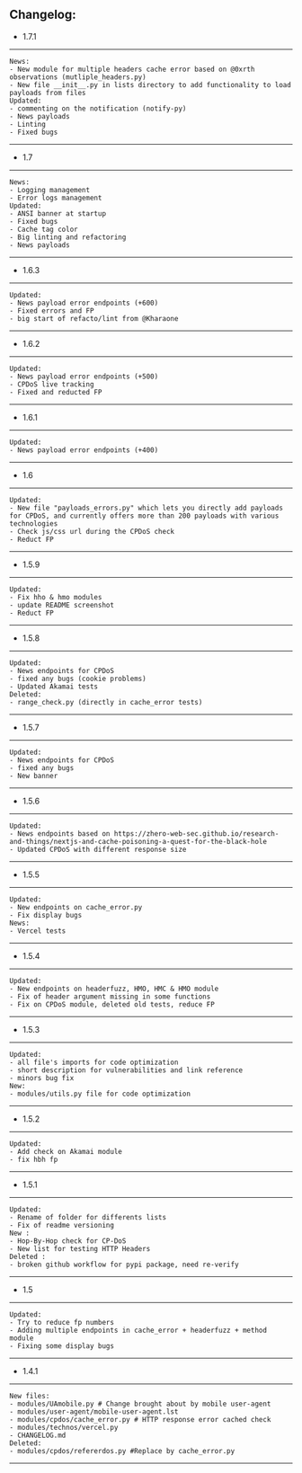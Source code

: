 Changelog:
----------

- 1.7.1
---------
	News:
	- New module for multiple headers cache error based on @0xrth observations (mutliple_headers.py)
	- New file __init__.py in lists directory to add functionality to load payloads from files
	Updated:
	- commenting on the notification (notify-py)
	- News payloads
	- Linting
	- Fixed bugs
---------


- 1.7
---------
	News:
	- Logging management
	- Error logs management
	Updated:
	- ANSI banner at startup
	- Fixed bugs
	- Cache tag color
	- Big linting and refactoring
	- News payloads

---------

- 1.6.3
---------
	Updated:
	- News payload error endpoints (+600)
	- Fixed errors and FP
	- big start of refacto/lint from @Kharaone 
---------

- 1.6.2
---------
	Updated:
	- News payload error endpoints (+500)
	- CPDoS live tracking
	- Fixed and reducted FP
---------

- 1.6.1
---------
	Updated:
	- News payload error endpoints (+400)
---------

- 1.6
---------
	Updated:
	- New file "payloads_errors.py" which lets you directly add payloads for CPDoS, and currently offers more than 200 payloads with various technologies
	- Check js/css url during the CPDoS check
	- Reduct FP
---------


- 1.5.9
---------
	Updated:
	- Fix hho & hmo modules
	- update README screenshot
	- Reduct FP
---------

- 1.5.8
---------
	Updated:
	- News endpoints for CPDoS
	- fixed any bugs (cookie problems)
	- Updated Akamai tests
	Deleted:
	- range_check.py (directly in cache_error tests)
---------

- 1.5.7
---------
	Updated:
	- News endpoints for CPDoS
	- fixed any bugs
	- New banner
---------

- 1.5.6
---------
	Updated:
	- News endpoints based on https://zhero-web-sec.github.io/research-and-things/nextjs-and-cache-poisoning-a-quest-for-the-black-hole
	- Updated CPDoS with different response size
---------

- 1.5.5
---------
	Updated:
	- New endpoints on cache_error.py
	- Fix display bugs
	News:
	- Vercel tests
---------

- 1.5.4
---------
	Updated:
	- New endpoints on headerfuzz, HMO, HMC & HMO module
	- Fix of header argument missing in some functions
	- Fix on CPDoS module, deleted old tests, reduce FP
---------

- 1.5.3
---------
	Updated:
	- all file's imports for code optimization
	- short description for vulnerabilities and link reference
	- minors bug fix 
	New: 
	- modules/utils.py file for code optimization
---------

- 1.5.2
---------
	Updated:
	- Add check on Akamai module
	- fix hbh fp
---------

- 1.5.1
---------
	Updated:
	- Rename of folder for differents lists 
	- Fix of readme versioning
	New :
	- Hop-By-Hop check for CP-DoS 
	- New list for testing HTTP Headers
	Deleted :
	- broken github workflow for pypi package, need re-verify
---------

- 1.5
---------
	Updated:
	- Try to reduce fp numbers
	- Adding multiple endpoints in cache_error + headerfuzz + method module
	- Fixing some display bugs 
---------

- 1.4.1
---------
	New files: 
	- modules/UAmobile.py # Change brought about by mobile user-agent
	- modules/user-agent/mobile-user-agent.lst
	- modules/cpdos/cache_error.py # HTTP response error cached check
	- modules/technos/vercel.py
	- CHANGELOG.md
	Deleted:
	- modules/cpdos/refererdos.py #Replace by cache_error.py
---------
